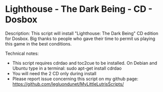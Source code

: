# Lighthouse - The Dark Being - CD - Dosbox

Description:
This script will install "Lighthouse: The Dark Being" CD edition for Dosbox.
Big thanks to people who gave their time to permit us playing this game in the best conditions.

Technical notes:
- This script requires cdrdao and toc2cue to be installed. 
On Debian and Ubuntu type in a terminal: 
sudo apt-get install cdrdao
- You will need the 2 CD only during install
- Please report issue concerning this script on my github page:
https://github.com/legluondunet/MyLittleLutrisScripts/
